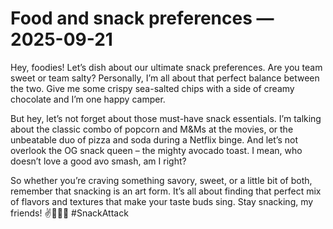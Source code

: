 # Food and snack preferences — 2025-09-21

Hey, foodies! Let’s dish about our ultimate snack preferences. Are you team sweet or team salty? Personally, I’m all about that perfect balance between the two. Give me some crispy sea-salted chips with a side of creamy chocolate and I’m one happy camper. 

But hey, let’s not forget about those must-have snack essentials. I’m talking about the classic combo of popcorn and M&Ms at the movies, or the unbeatable duo of pizza and soda during a Netflix binge. And let’s not overlook the OG snack queen – the mighty avocado toast. I mean, who doesn’t love a good avo smash, am I right?

So whether you’re craving something savory, sweet, or a little bit of both, remember that snacking is an art form. It’s all about finding that perfect mix of flavors and textures that make your taste buds sing. Stay snacking, my friends! ✌️🍿🍫🥑 #SnackAttack